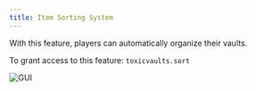 ```yaml
---
title: Item Sorting System
---
```


With this feature, players can automatically organize their vaults.

To grant access to this feature: `toxicvaults.sort`

![GUI](../../../../assets/toxicvaults/sort/sort.gif "GUI")
